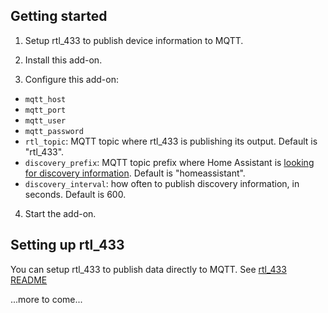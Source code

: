## Getting started

 1. Setup rtl_433 to publish device information to MQTT.

 2. Install this add-on.

 3. Configure this add-on:

  * `mqtt_host`
  * `mqtt_port`
  * `mqtt_user`
  * `mqtt_password`
  * `rtl_topic`: MQTT topic where rtl_433 is publishing its output. Default is "rtl_433".
  * `discovery_prefix`: MQTT topic prefix where Home Assistant is [looking for discovery information](https://www.home-assistant.io/docs/mqtt/discovery/#discovery_prefix). Default is "homeassistant".
  * `discovery_interval`: how often to publish discovery information, in seconds. Default is 600.

 4. Start the add-on.

## Setting up rtl_433

You can setup rtl_433 to publish data directly to MQTT. See [rtl_433 README](https://github.com/merbanan/rtl_433/blob/master/README.md#running)

...more to come...
